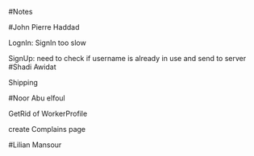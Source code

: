 #Notes

#John Pierre Haddad

LognIn: SignIn too slow

SignUp: need to check if username is already in use and send to server
#Shadi Awidat

Shipping

#Noor Abu elfoul

GetRid of WorkerProfile

create Complains page

#Lilian Mansour
